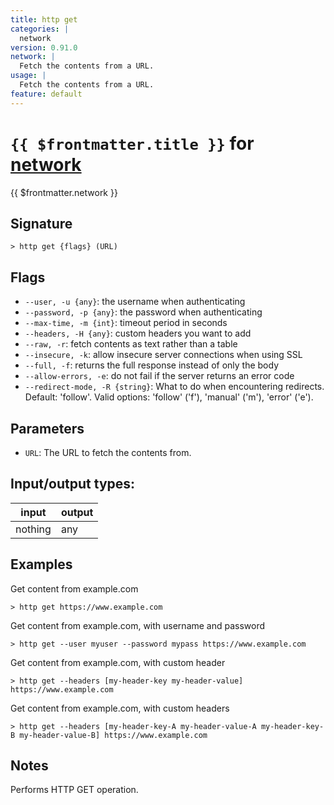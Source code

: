 ```yaml
---
title: http get
categories: |
  network
version: 0.91.0
network: |
  Fetch the contents from a URL.
usage: |
  Fetch the contents from a URL.
feature: default
---
```

<!-- This file is automatically generated. Please edit the command in https://github.com/nushell/nushell instead. -->

# `{{ $frontmatter.title }}` for [network](/commands/categories/network.md)

<div class='command-title'>{{ $frontmatter.network }}</div>

## Signature

```> http get {flags} (URL)```

## Flags

 -  `--user, -u {any}`: the username when authenticating
 -  `--password, -p {any}`: the password when authenticating
 -  `--max-time, -m {int}`: timeout period in seconds
 -  `--headers, -H {any}`: custom headers you want to add
 -  `--raw, -r`: fetch contents as text rather than a table
 -  `--insecure, -k`: allow insecure server connections when using SSL
 -  `--full, -f`: returns the full response instead of only the body
 -  `--allow-errors, -e`: do not fail if the server returns an error code
 -  `--redirect-mode, -R {string}`: What to do when encountering redirects. Default: 'follow'. Valid options: 'follow' ('f'), 'manual' ('m'), 'error' ('e').

## Parameters

 -  `URL`: The URL to fetch the contents from.


## Input/output types:

| input   | output |
| ------- | ------ |
| nothing | any    |

## Examples

Get content from example.com
```nu
> http get https://www.example.com

```

Get content from example.com, with username and password
```nu
> http get --user myuser --password mypass https://www.example.com

```

Get content from example.com, with custom header
```nu
> http get --headers [my-header-key my-header-value] https://www.example.com

```

Get content from example.com, with custom headers
```nu
> http get --headers [my-header-key-A my-header-value-A my-header-key-B my-header-value-B] https://www.example.com

```

## Notes
Performs HTTP GET operation.